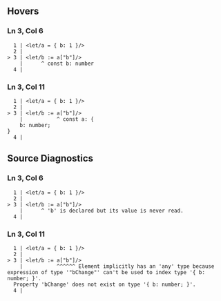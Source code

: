 ## Hovers
### Ln 3, Col 6
```marko
  1 | <let/a = { b: 1 }/>
  2 |
> 3 | <let/b := a["b"]/>
    |      ^ const b: number
  4 |
```

### Ln 3, Col 11
```marko
  1 | <let/a = { b: 1 }/>
  2 |
> 3 | <let/b := a["b"]/>
    |           ^ const a: {
    b: number;
}
  4 |
```

## Source Diagnostics
### Ln 3, Col 6
```marko
  1 | <let/a = { b: 1 }/>
  2 |
> 3 | <let/b := a["b"]/>
    |      ^ 'b' is declared but its value is never read.
  4 |
```

### Ln 3, Col 11
```marko
  1 | <let/a = { b: 1 }/>
  2 |
> 3 | <let/b := a["b"]/>
    |           ^^^^^^ Element implicitly has an 'any' type because expression of type '"bChange"' can't be used to index type '{ b: number; }'.
  Property 'bChange' does not exist on type '{ b: number; }'.
  4 |
```

